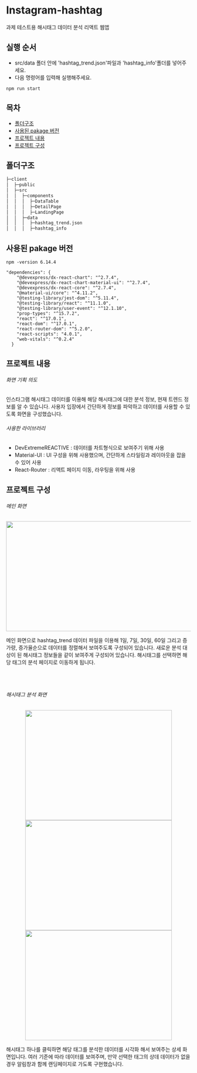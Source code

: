 # Instagram-hashtag

과제 테스트용 해시태그 데이터 분석 리액트 웹앱

## 실행 순서
- src/data 폴더 안에 'hashtag_trend.json'파일과 'hashtag_info'폴더를 넣어주세요.
- 다음 명령어를 입력해 실행해주세요.
```
npm run start
```

## 목차


- [폴더구조](#폴더구조)
- [사용된 pakage 버전](#사용된-pakage-버전)
- [프로젝트 내용](#프로젝트-내용)
- [프로젝트 구성](#프로젝트-구성)


## 폴더구조

```bash
├─client
│  ├─public
│  ├─src
│  │  ├─components
│  │  │  ├─DataTable
│  │  │  ├─DetailPage
│  │  │  ├─LandingPage
│  │  ├─data
│  │  │  ├─hashtag_trend.json
│  │  │  ├─hashtag_info

```


## 사용된 pakage 버전
```
npm -version 6.14.4

"dependencies": {
    "@devexpress/dx-react-chart": "^2.7.4",
    "@devexpress/dx-react-chart-material-ui": "^2.7.4",
    "@devexpress/dx-react-core": "^2.7.4",
    "@material-ui/core": "^4.11.2",
    "@testing-library/jest-dom": "^5.11.4",
    "@testing-library/react": "^11.1.0",
    "@testing-library/user-event": "^12.1.10",
    "prop-types": "^15.7.2",
    "react": "^17.0.1",
    "react-dom": "^17.0.1",
    "react-router-dom": "^5.2.0",
    "react-scripts": "4.0.1",
    "web-vitals": "^0.2.4"
  }

```

## 프로젝트 내용

###### 화면 기획 의도

인스타그램 해시태그 데이터를 이용해 해당 해시태그에 대한 분석 정보, 현재 트렌드 정보를 알 수 있습니다. 사용자 입장에서 간단하게 정보를 파악하고 데이터를 사용할 수 있도록 화면을 구성했습니다.

###### 사용한 라이브러리

- DevExtremeREACTIVE : 데이터를 차트형식으로 보여주기 위해 사용
- Material-UI : UI 구성을 위해 사용했으며, 간단하게 스타일링과 레이아웃을 잡을 수 있어 사용
- React-Router : 리액트 페이지 이동, 라우팅을 위해 사용


## 프로젝트 구성

###### 메인 화면
<p align="center"><img width="600px" height="300px" src="https://user-images.githubusercontent.com/60888056/105674275-951e7b00-5f2a-11eb-92f7-3ec1c7190ac7.png"/></p>

메인 화면으로 hashtag_trend 데이터 파일을 이용해 1일, 7일, 30일, 60일 그리고 증가량, 증가율순으로 데이터를 정렬해서 보여주도록 구성되어 있습니다. 
새로운 분석 대상이 된 해시태그 정보들을 같이 보여주게 구성되어 있습니다. 해시태그를 선택하면 해당 태그의 분석 페이지로 이동하게 됩니다.

<br/>
<br/>

###### 해시태그 분석 화면
<p align="center">
<span align="center"><img width="400px" height="300px" src="https://user-images.githubusercontent.com/60888056/105674289-98196b80-5f2a-11eb-9ec7-c7935b98e2f1.png"/></span>
<span align="center"><img width="400px" height="300px" src="https://user-images.githubusercontent.com/60888056/105674297-9bacf280-5f2a-11eb-8e7e-289ce8a3ae4f.png"/></span>
<span align="center"><img width="400px" height="300px" src="https://user-images.githubusercontent.com/60888056/105674301-9d76b600-5f2a-11eb-87ba-d160876914c2.png"/></span>
</p>



해시태그 하나를 클릭하면 해당 태그를 분석한 데이터를 시각화 해서 보여주는 상세 화면입니다. 여러 기준에 따라 데이터를 보여주며, 만약 선택한 태그의 상데 데이터가 없을 경우 알림창과 함께 랜딩페이지로 가도록 구현했습니다.



